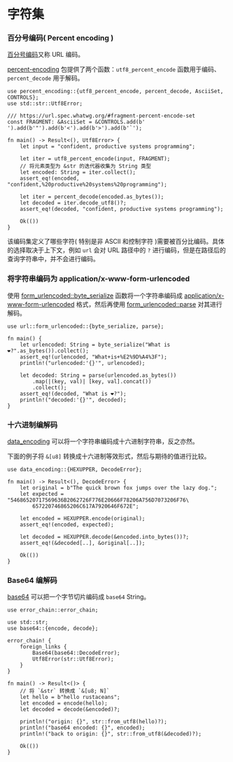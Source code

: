 # 字符集

### 百分号编码( Percent encoding )
[百分号编码](https://en.wikipedia.org/wiki/Percent-encoding)又称 URL 编码。

[percent-encoding](https://docs.rs/crate/percent-encoding/2.1.0) 包提供了两个函数：`utf8_percent_encode` 函数用于编码、`percent_decode` 用于解码。

```rust,editable
use percent_encoding::{utf8_percent_encode, percent_decode, AsciiSet, CONTROLS};
use std::str::Utf8Error;

/// https://url.spec.whatwg.org/#fragment-percent-encode-set
const FRAGMENT: &AsciiSet = &CONTROLS.add(b' ').add(b'"').add(b'<').add(b'>').add(b'`');

fn main() -> Result<(), Utf8Error> {
    let input = "confident, productive systems programming";

    let iter = utf8_percent_encode(input, FRAGMENT);
    // 将元素类型为 &str 的迭代器收集为 String 类型
    let encoded: String = iter.collect();
    assert_eq!(encoded, "confident,%20productive%20systems%20programming");

    let iter = percent_decode(encoded.as_bytes());
    let decoded = iter.decode_utf8()?;
    assert_eq!(decoded, "confident, productive systems programming");

    Ok(())
}
```

该编码集定义了哪些字符( 特别是非 ASCII 和控制字符 )需要被百分比编码。具体的选择取决于上下文，例如 `url` 会对 URL 路径中的 `?` 进行编码，但是在路径后的查询字符串中，并不会进行编码。


### 将字符串编码为 application/x-www-form-urlencoded

使用 [form_urlencoded::byte_serialize](https://docs.rs/form_urlencoded/1.0.1/form_urlencoded/fn.byte_serialize.html) 函数将一个字符串编码成 [application/x-www-form-urlencoded](https://url.spec.whatwg.org/#application/x-www-form-urlencoded) 格式，然后再使用 [form_urlencoded::parse](https://docs.rs/form_urlencoded/1.0.1/form_urlencoded/fn.parse.html) 对其进行解码。

```rust,editable
use url::form_urlencoded::{byte_serialize, parse};

fn main() {
    let urlencoded: String = byte_serialize("What is ❤?".as_bytes()).collect();
    assert_eq!(urlencoded, "What+is+%E2%9D%A4%3F");
    println!("urlencoded:'{}'", urlencoded);

    let decoded: String = parse(urlencoded.as_bytes())
        .map(|(key, val)| [key, val].concat())
        .collect();
    assert_eq!(decoded, "What is ❤?");
    println!("decoded:'{}'", decoded);
}
```

### 十六进制编解码

[data_encoding](https://docs.rs/data-encoding/*/data_encoding/) 可以将一个字符串编码成十六进制字符串，反之亦然。

下面的例子将 `&[u8]` 转换成十六进制等效形式，然后与期待的值进行比较。

```rust,editable
use data_encoding::{HEXUPPER, DecodeError};

fn main() -> Result<(), DecodeError> {
    let original = b"The quick brown fox jumps over the lazy dog.";
    let expected = "54686520717569636B2062726F776E20666F78206A756D7073206F76\
        657220746865206C617A7920646F672E";

    let encoded = HEXUPPER.encode(original);
    assert_eq!(encoded, expected);

    let decoded = HEXUPPER.decode(&encoded.into_bytes())?;
    assert_eq!(&decoded[..], &original[..]);

    Ok(())
}
```

### Base64 编解码
[base64](https://docs.rs/base64/0.13.0/base64/index.html) 可以把一个字节切片编码成 `base64` String。

```rust,editable
use error_chain::error_chain;

use std::str;
use base64::{encode, decode};

error_chain! {
    foreign_links {
        Base64(base64::DecodeError);
        Utf8Error(str::Utf8Error);
    }
}

fn main() -> Result<()> {
    // 将 `&str` 转换成 `&[u8; N]` 
    let hello = b"hello rustaceans";
    let encoded = encode(hello);
    let decoded = decode(&encoded)?;

    println!("origin: {}", str::from_utf8(hello)?);
    println!("base64 encoded: {}", encoded);
    println!("back to origin: {}", str::from_utf8(&decoded)?);

    Ok(())
}
```